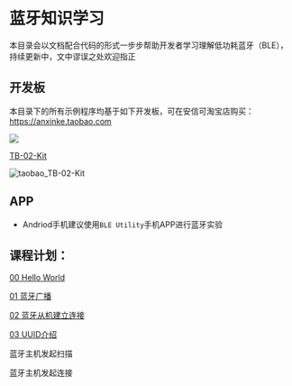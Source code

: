 # 蓝牙知识学习

本目录会以文档配合代码的形式一步步帮助开发者学习理解低功耗蓝牙（BLE），持续更新中，文中谬误之处欢迎指正

## 开发板

本目录下的所有示例程序均基于如下开发板，可在安信可淘宝店购买：https://anxinke.taobao.com

![](https://shyboy.oss-cn-shenzhen.aliyuncs.com/readonly/tb/TB-02_Kit.png)

[TB-02-Kit](https://item.taobao.com/item.htm?id=612917601497&spm=a1z10.3-c-s.w4002-25747447220.10.44254853mXb4rH)

![taobao_TB-02-Kit](D:\workDir\projects\BLE\Telink_825X_SDK\doc\taobao_TB-02-Kit.png)

## APP

- Andriod手机建议使用```BLE Utility```手机APP进行蓝牙实验

## 课程计划：

[00 Hello World](https://github.com/Ai-Thinker-Open/Telink_825X_SDK/tree/master/study/00_HelloWorld)

[01 蓝牙广播](https://github.com/Ai-Thinker-Open/Telink_825X_SDK/tree/master/study/01_Advertise)

[02 蓝牙从机建立连接](https://github.com/Ai-Thinker-Open/Telink_825X_SDK/tree/master/study/02_Slave_Connect)

[03 UUID介绍](https://github.com/Ai-Thinker-Open/Telink_825X_SDK/tree/master/study/03_UUID)

蓝牙主机发起扫描

蓝牙主机发起连接

